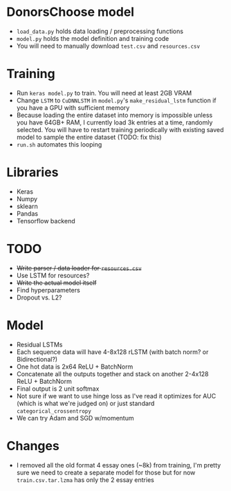 # DonorsChoose model
- `load_data.py` holds data loading / preprocessing functions
- `model.py` holds the model definition and training code
- You will need to manually download `test.csv` and `resources.csv`

# Training
- Run `keras model.py` to train. You will need at least 2GB VRAM
- Change `LSTM` to `CuDNNLSTM` in `model.py`'s `make_residual_lstm` function if you have a GPU with sufficient memory
- Because loading the entire dataset into memory is impossible unless you have 64GB+ RAM, I currently load 3k entries at a time, randomly selected. You will have to restart training periodically with existing saved model to sample the entire dataset (TODO: fix this)
- `run.sh` automates this looping

# Libraries
- Keras
- Numpy
- sklearn
- Pandas
- Tensorflow backend
# TODO
- ~~Write parser / data loader for `resources.csv`~~
- Use LSTM for resources?
- ~~Write the actual model itself~~
- Find hyperparameters
- Dropout vs. L2?
# Model
- Residual LSTMs
- Each sequence data will have 4-8x128 rLSTM (with batch norm? or Bidirectional?)
- One hot data is 2x64 ReLU + BatchNorm
- Concatenate all the outputs together and stack on another 2-4x128 ReLU + BatchNorm
- Final output is 2 unit softmax
- Not sure if we want to use hinge loss as I've read it optimizes for AUC (which is what we're judged on) or just standard `categorical_crossentropy`
- We can try Adam and SGD w/momentum
# Changes
- I removed all the old format 4 essay ones (~8k) from training, I'm pretty sure we need to create a separate model for those but for now `train.csv.tar.lzma` has only the 2 essay entries
